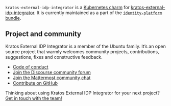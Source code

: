 `kratos-external-idp-integrator` is a [Kubernetes charm](https://juju.is/docs/olm/charmed-operator) for [kratos-external-idp-integrator](https://github.com/canonical/kratos-external-idp-integrator). It is currently maintained as a part of the [`identity-platform` bundle](https://charmhub.io/identity-platform).


## Project and community

Kratos External IDP Integrator is a member of the Ubuntu family. It’s an open source project that warmly welcomes community projects, contributions, suggestions, fixes and constructive feedback.

- [Code of conduct](https://ubuntu.com/community/code-of-conduct)
- [Join the Discourse community forum](https://discourse.charmhub.io/tag/identity)
- [Join the Mattermost community chat](https://chat.charmhub.io/charmhub/channels/iam-platform)
- [Contribute on GitHub](https://github.com/canonical/kratos-external-idp-integrator-operator)

Thinking about using Kratos External IDP Integrator for your next project? [Get in touch with the team!](https://chat.charmhub.io/charmhub/channels/iam-platform)

